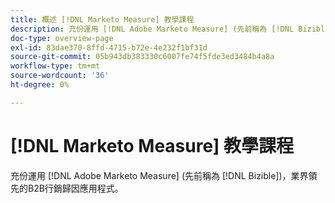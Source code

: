 ```yaml
---
title: 概述 [!DNL Marketo Measure] 教學課程
description: 充份運用 [!DNL Adobe Marketo Measure] (先前稱為 [!DNL Bizible])，業界領先的B2B行銷歸因應用程式。
doc-type: overview-page
exl-id: 83dae370-8ffd-4715-b72e-4e232f1bf31d
source-git-commit: 05b943db383330c6007fe74f5fde3ed3484b4a8a
workflow-type: tm+mt
source-wordcount: '36'
ht-degree: 0%

---
```


# [!DNL Marketo Measure] 教學課程

充份運用 [!DNL Adobe Marketo Measure] (先前稱為 [!DNL Bizible])，業界領先的B2B行銷歸因應用程式。

<div id="recs-overview-body-1"></div>
<div id="recs-overview-body-2"></div>
<div id="recs-overview-body-3"></div>
<div id="recs-overview-body-4"></div>
<div id="recs-overview-body-5"></div>
<div id="recs-overview-body-6"></div>